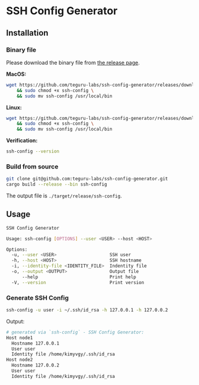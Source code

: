 # SSH Config Generator

## Installation

### Binary file

Please download the binary file from [the release page](https://github.com/teguru-labs/ssh-config-generator/releases/latest).

**MacOS:**

```bash
wget https://github.com/teguru-labs/ssh-config-generator/releases/download/v0.1.0/ssh-config_aarch64-apple-darwin -O ssh-config \
    && sudo chmod +x ssh-config \
    && sudo mv ssh-config /usr/local/bin
```

**Linux:**

```bash
wget https://github.com/teguru-labs/ssh-config-generator/releases/download/v0.1.0/ssh-config_x86_64-unknown-linux-gnu -O ssh-config \
    && sudo chmod +x ssh-config \
    && sudo mv ssh-config /usr/local/bin
```

**Verification:**

```bash
ssh-config --version
```

### Build from source

```bash
git clone git@github.com:teguru-labs/ssh-config-generator.git
cargo build --release --bin ssh-config
```

The output file is `./target/release/ssh-config`.

## Usage

```bash
SSH Config Generator

Usage: ssh-config [OPTIONS] --user <USER> --host <HOST>

Options:
  -u, --user <USER>                    SSH user
  -h, --host <HOST>                    SSH hostname
  -i, --identity-file <IDENTITY_FILE>  Indentity file
  -o, --output <OUTPUT>                Output file
      --help                           Print help
  -V, --version                        Print version
```

### Generate SSH Config

```bash
ssh-config -u user -i ~/.ssh/id_rsa -h 127.0.0.1 -h 127.0.0.2
```

Output:

```bash
# generated via `ssh-config` - SSH Config Generator:
Host node1
  Hostname 127.0.0.1
  User user
  Identity file /home/kimyvgy/.ssh/id_rsa
Host node2
  Hostname 127.0.0.2
  User user
  Identity file /home/kimyvgy/.ssh/id_rsa
```
